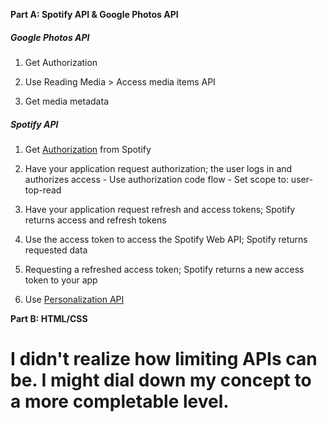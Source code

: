 **Part A: Spotify API & Google Photos API**

##### Google Photos API
1. Get Authorization 

2. Use Reading Media > Access media items API
  1. Get media metadata

##### Spotify API
1. Get [Authorization](https://developer.spotify.com/documentation/general/guides/authorization-guide/#list-of-scopes) from Spotify 
  1. Have your application request authorization; the user logs in and authorizes access
    - Use authorization code flow
    - Set scope to: user-top-read
  2. Have your application request refresh and access tokens; Spotify returns access and refresh tokens
  3. Use the access token to access the Spotify Web API; Spotify returns requested data
  4. Requesting a refreshed access token; Spotify returns a new access token to your app
  
 2. Use [Personalization API](https://developer.spotify.com/documentation/web-api/reference-beta/#category-personalization)

**Part B: HTML/CSS**

# I didn't realize how limiting APIs can be. I might dial down my concept to a more completable level.
